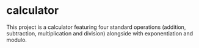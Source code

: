 # calculator

This project is a calculator featuring four standard operations
(addition, subtraction, multiplication and division) alongside with
exponentiation and modulo.
 
